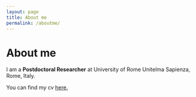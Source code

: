 ```yaml
---
layout: page
title: About me
permalink: /aboutme/
---
```


# About me

I am a **Postdoctoral Researcher** at University of Rome Unitelma Sapienza, Rome, Italy.

You can find my cv <a href="Zaccaria_Curriculum_Vitae_En%(23).pdf" target="_blank"><ins>here</ins>.</a>
